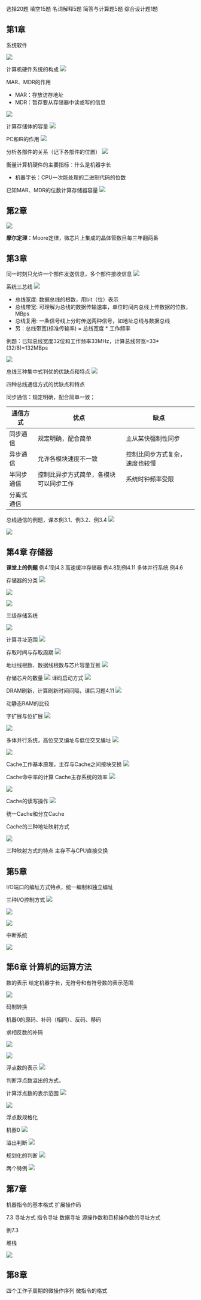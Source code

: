 选择20题
填空15题
名词解释5题
简答与计算题5题
综合设计题1题

## 第1章
系统软件

![](https://ypic.oss-cn-hangzhou.aliyuncs.com/202212161024662.png)

计算机硬件系统的构成
![](https://ypic.oss-cn-hangzhou.aliyuncs.com/202212161024598.png)

MAR、MDR的作用
- MAR：存放访存地址
- MDR：暂存要从存储器中读或写的信息

![](https://ypic.oss-cn-hangzhou.aliyuncs.com/202212161025460.png)

计算存储体的容量
![](https://ypic.oss-cn-hangzhou.aliyuncs.com/202212161026201.png)

PC和IR的作用
![](https://ypic.oss-cn-hangzhou.aliyuncs.com/202212161027955.png)

分析各部件的关系（记下各部件的位置）
![](https://ypic.oss-cn-hangzhou.aliyuncs.com/202212161027499.png)


衡量计算机硬件的主要指标：什么是机器字长
- 机器字长：CPU一次能处理的二进制代码的位数

已知MAR、MDR的位数计算存储器容量
![](https://ypic.oss-cn-hangzhou.aliyuncs.com/202212161029173.png)



## 第2章
![](https://ypic.oss-cn-hangzhou.aliyuncs.com/202212161031567.png)

**摩尔定理**：Moore定律，微芯片上集成的晶体管数目每三年翻两番

## 第3章

同一时刻只允许一个部件发送信息，多个部件接收信息
![](https://ypic.oss-cn-hangzhou.aliyuncs.com/202212161032425.png)

系统三总线
![](https://ypic.oss-cn-hangzhou.aliyuncs.com/202212161033842.png)

- 总线宽度: 数据总线的根数，用bit（位）表示
- 总线带宽: 可理解为总线的数据传输速率，单位时间内总线上传数据的位数，MBps
- 总线复用: 一条信号线上分时传送两种信号，如地址总线与数据总线
- 另：总线带宽(标准传输率) = 总线宽度 * 工作频率

例题：已知总线宽度32位和工作频率33MHz，计算总线带宽=33*(32/8)=132MBps

![](https://ypic.oss-cn-hangzhou.aliyuncs.com/202212161034462.png)

总线三种集中式判优的优缺点和特点
![](https://ypic.oss-cn-hangzhou.aliyuncs.com/202212161035347.png)


四种总线通信方式的优缺点和特点

同步通信：规定明确，配合简单一致；

| 通信方式   | 优点                                   | 缺点                           |
| ---------- | -------------------------------------- | ------------------------------ |
| 同步通信   | 规定明确，配合简单                     | 主从某快强制性同步             |
| 异步通信   | 允许各模块速度不一致                   | 控制比同步方式复杂，速度也较慢 |
| 半同步通信 | 控制比异步方式简单，各模块可以同步工作 | 系统时钟频率受限               |
| 分离式通信 |                                        |                                |

总线通信的例题，课本例3.1、例3.2、例3.4
![](https://ypic.oss-cn-hangzhou.aliyuncs.com/202212161036877.png)



![](https://ypic.oss-cn-hangzhou.aliyuncs.com/202212161037682.png)

## 第4章 存储器
**课堂上的例题**
例4.1到4.3
高速缓冲存储器
例4.8到例4.11
多体并行系统
例4.6

存储器的分类
![](https://ypic.oss-cn-hangzhou.aliyuncs.com/202212161039910.png)


![](https://ypic.oss-cn-hangzhou.aliyuncs.com/202212161041877.png)

![](https://ypic.oss-cn-hangzhou.aliyuncs.com/202212161041048.png)

三级存储系统

![](https://ypic.oss-cn-hangzhou.aliyuncs.com/202212161042292.png)


计算寻址范围
![](https://ypic.oss-cn-hangzhou.aliyuncs.com/202212161043714.png)

存取时间与存取周期
![](https://ypic.oss-cn-hangzhou.aliyuncs.com/202212161043269.png)

地址线根数、数据线根数与芯片容量互推
![](https://ypic.oss-cn-hangzhou.aliyuncs.com/202212161044762.png)

存储芯片的数量
![](https://ypic.oss-cn-hangzhou.aliyuncs.com/202212161045356.png)
译码启动方式
![](https://ypic.oss-cn-hangzhou.aliyuncs.com/202212161045137.png)

DRAM刷新，计算刷新时间间隔，课后习题4.11
![](https://ypic.oss-cn-hangzhou.aliyuncs.com/202212161047537.png)


动静态RAM的比较

字扩展与位扩展
![](https://ypic.oss-cn-hangzhou.aliyuncs.com/202212161049247.png)

![](https://ypic.oss-cn-hangzhou.aliyuncs.com/202212161051870.png)


多体并行系统，高位交叉编址与低位交叉编址
![](https://ypic.oss-cn-hangzhou.aliyuncs.com/202212161052215.png)


![](https://ypic.oss-cn-hangzhou.aliyuncs.com/202212161053847.png)


Cache工作基本原理，主存与Cache之间按块交换
![](https://ypic.oss-cn-hangzhou.aliyuncs.com/202212161055193.png)


Cache命中率的计算
Cache主存系统的效率
![](https://ypic.oss-cn-hangzhou.aliyuncs.com/202212161056906.png)


![](https://ypic.oss-cn-hangzhou.aliyuncs.com/202212161056758.png)

Cache的读写操作
![](https://ypic.oss-cn-hangzhou.aliyuncs.com/202212161057823.png)


统一Cache和分立Cache

Cache的三种地址映射方式

![](https://ypic.oss-cn-hangzhou.aliyuncs.com/202212161057825.png)

三种映射方式的特点
主存不与CPU直接交换



## 第5章
I/O端口的编址方式特点，统一编制和独立编址


三种I/O控制方式
![](https://ypic.oss-cn-hangzhou.aliyuncs.com/202212161059249.png)


![](https://ypic.oss-cn-hangzhou.aliyuncs.com/202212161059027.png)


![](https://ypic.oss-cn-hangzhou.aliyuncs.com/202212161100395.png)


中断系统

![](https://ypic.oss-cn-hangzhou.aliyuncs.com/202212161101204.png)


## 第6章 计算机的运算方法
数的表示
给定机器字长，无符号和有符号数的表示范围

![](https://ypic.oss-cn-hangzhou.aliyuncs.com/202212161102610.png)

码制转换

机器0的原码、补码（相同）、反码、移码

求相反数的补码

![](https://ypic.oss-cn-hangzhou.aliyuncs.com/202212161104388.png)


![](https://ypic.oss-cn-hangzhou.aliyuncs.com/202212161104748.png)

浮点数的表示
![](https://ypic.oss-cn-hangzhou.aliyuncs.com/202212161105797.png)

判断浮点数溢出的方式，

计算浮点数的表示范围
![](https://ypic.oss-cn-hangzhou.aliyuncs.com/202212161106685.png)

![](https://ypic.oss-cn-hangzhou.aliyuncs.com/202212161106590.png)


浮点数规格化


机器0
![](https://ypic.oss-cn-hangzhou.aliyuncs.com/202212161108304.png)

溢出判断
![](https://ypic.oss-cn-hangzhou.aliyuncs.com/202212161109693.png)

规划化的判断
![](https://ypic.oss-cn-hangzhou.aliyuncs.com/202212161111096.png)

两个特例
![](https://ypic.oss-cn-hangzhou.aliyuncs.com/202212161111203.png)


## 第7章
机器指令的基本格式
扩展操作码

7.3 寻址方式
指令寻址
数据寻址
源操作数和目标操作数的寻址方式

 例7.3

堆栈

![](https://ypic.oss-cn-hangzhou.aliyuncs.com/202212161114909.png)



## 第8章


四个工作子周期的微操作序列
微指令的格式


